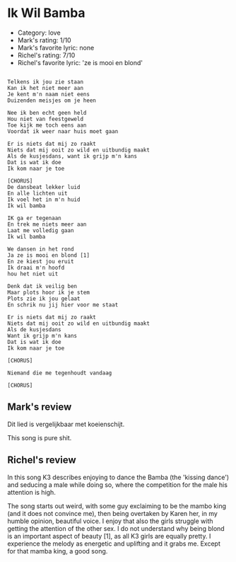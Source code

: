 # Ik Wil Bamba

 * Category: love
 * Mark's rating: 1/10
 * Mark's favorite lyric: none
 * Richel's rating: 7/10
 * Richel's favorite lyric: 'ze is mooi en blond'

```

Telkens ik jou zie staan
Kan ik het niet meer aan
Je kent m'n naam niet eens
Duizenden meisjes om je heen

Nee ik ben echt geen held
Hou niet van feestgeweld
Toe kijk me toch eens aan
Voordat ik weer naar huis moet gaan

Er is niets dat mij zo raakt
Niets dat mij ooit zo wild en uitbundig maakt
Als de kusjesdans, want ik grijp m'n kans
Dat is wat ik doe
Ik kom naar je toe

[CHORUS]
De dansbeat lekker luid
En alle lichten uit
Ik voel het in m'n huid
Ik wil bamba

IK ga er tegenaan
En trek me niets meer aan
Laat me volledig gaan
Ik wil bamba

We dansen in het rond
Ja ze is mooi en blond [1]
En ze kiest jou eruit
Ik draai m'n hoofd 
hou het niet uit

Denk dat ik veilig ben
Maar plots hoor ik je stem
Plots zie ik jou gelaat
En schrik nu jij hier voor me staat

Er is niets dat mij zo raakt
Niets dat mij ooit zo wild en uitbundig maakt
Als de kusjesdans
Want ik grijp m'n kans
Dat is wat ik doe
Ik kom naar je toe

[CHORUS]

Niemand die me tegenhoudt vandaag

[CHORUS]
```

## Mark's review

Dit lied is vergelijkbaar met koeienschijt.

This song is pure shit.

## Richel's review

In this song K3 describes enjoying to dance the Bamba (the 'kissing dance') and seducing a male while doing so, where the competition for the male his attention is high.

The song starts out weird, with some guy exclaiming to be the mambo king (and it does not convince me), then being overtaken by
Karen her, in my humble opinion, beautiful voice. I enjoy that also the girls struggle with getting the attention of the other sex.
I do not understand why being blond is an important aspect of beauty [1], as all K3 girls are equally pretty. I experience
the melody as energetic and uplifting and it grabs me. Except for that mamba king, a good song.
